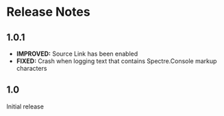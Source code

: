 ﻿
Release Notes
=============

1.0.1
-----

* **IMPROVED:** Source Link has been enabled
* **FIXED:** Crash when logging text that contains Spectre.Console markup characters

1.0
---

Initial release
